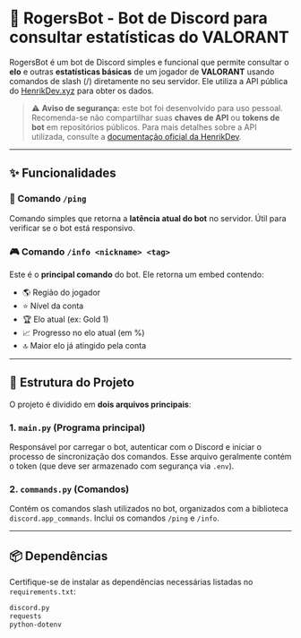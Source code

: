 # 🤖 RogersBot - Bot de Discord para consultar estatísticas do VALORANT

RogersBot é um bot de Discord simples e funcional que permite consultar o **elo** e outras **estatísticas básicas** de um jogador de **VALORANT** usando comandos de slash (/) diretamente no seu servidor. Ele utiliza a API pública do [HenrikDev.xyz](https://docs.henrikdev.xyz/) para obter os dados.

> ⚠️ **Aviso de segurança:** este bot foi desenvolvido para uso pessoal. Recomenda-se não compartilhar suas **chaves de API** ou **tokens de bot** em repositórios públicos. Para mais detalhes sobre a API utilizada, consulte a [documentação oficial da HenrikDev](https://docs.henrikdev.xyz/).

---

## ✨ Funcionalidades

### 📡 Comando `/ping`
Comando simples que retorna a **latência atual do bot** no servidor. Útil para verificar se o bot está responsivo.

### 🎮 Comando `/info <nickname> <tag>`
Este é o **principal comando** do bot. Ele retorna um embed contendo:

- 🌎 Região do jogador
- ⭐ Nível da conta
- 🏆 Elo atual (ex: Gold 1)
- 📈 Progresso no elo atual (em %)
- 🔝 Maior elo já atingido pela conta

---

## 🧩 Estrutura do Projeto

O projeto é dividido em **dois arquivos principais**:

### 1. `main.py` (Programa principal)
Responsável por carregar o bot, autenticar com o Discord e iniciar o processo de sincronização dos comandos. Esse arquivo geralmente contém o token (que deve ser armazenado com segurança via `.env`).

### 2. `commands.py` (Comandos)
Contém os comandos slash utilizados no bot, organizados com a biblioteca `discord.app_commands`. Inclui os comandos `/ping` e `/info`.

---

## 📦 Dependências

Certifique-se de instalar as dependências necessárias listadas no `requirements.txt`:

```txt
discord.py
requests
python-dotenv
